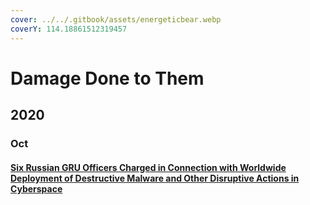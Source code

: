 ```yaml
---
cover: ../../.gitbook/assets/energeticbear.webp
coverY: 114.18861512319457
---
```


# Damage Done to Them

## 2020

### Oct

#### [Six Russian GRU Officers Charged in Connection with Worldwide Deployment of Destructive Malware and Other Disruptive Actions in Cyberspace](https://www.justice.gov/opa/pr/six-russian-gru-officers-charged-connection-worldwide-deployment-destructive-malware-and)

